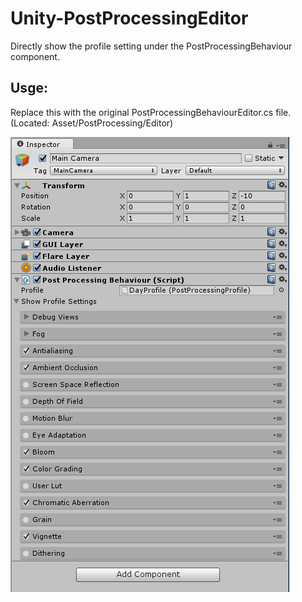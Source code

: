 # Unity-PostProcessingEditor
Directly show the profile setting under the PostProcessingBehaviour component.

## Usge:
Replace this with the original PostProcessingBehaviourEditor.cs file.
(Located: Asset/PostProcessing/Editor)

![Unity PostProcessing Screen Shot](./PostProcessingEditor.png)
